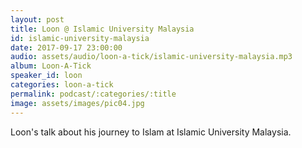 ```yaml
---
layout: post
title: Loon @ Islamic University Malaysia
id: islamic-university-malaysia
date: 2017-09-17 23:00:00
audio: assets/audio/loon-a-tick/islamic-university-malaysia.mp3
album: Loon-A-Tick
speaker_id: loon
categories: loon-a-tick
permalink: podcast/:categories/:title
image: assets/images/pic04.jpg
---
```


Loon's talk about his journey to Islam at Islamic University Malaysia.
